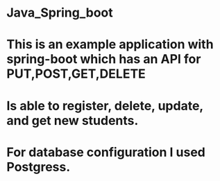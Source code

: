 # Java_Spring_boot

# This is an example application with spring-boot which has an API for PUT,POST,GET,DELETE 

# Is able to register, delete, update, and get new students. 

# For database configuration I used Postgress. 
